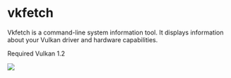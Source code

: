 # vkfetch

Vkfetch is a command-line system information tool. It displays information about your Vulkan driver and hardware capabilities.

Required Vulkan 1.2

![](https://i.imgur.com/xejCXXn.png)
